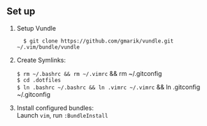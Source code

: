 ## Set up

1. Setup Vundle

    ```
      $ git clone https://github.com/gmarik/vundle.git ~/.vim/bundle/vundle
    ```

2.  Create Symlinks:

    `$ rm ~/.bashrc && rm ~/.vimrc` && rm ~/.gitconfig  
    `$ cd .dotfiles`  
    `$ ln .bashrc ~/.bashrc && ln .vimrc ~/.vimrc` && ln .gitconfig ~/.gitconfig

3. Install configured bundles:  
    Launch `vim`, run `:BundleInstall` 
                                    
